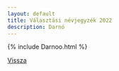 ```yaml
---
layout: default
title: Választási névjegyzék 2022
description: Darnó
---
```


{% include Darnoo.html %}

[Vissza](./)